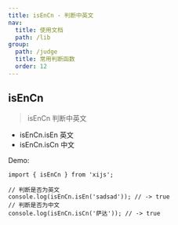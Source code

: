 ```yaml
---
title: isEnCn - 判断中英文
nav:
  title: 使用文档
  path: /lib
group:
  path: /judge
  title: 常用判断函数
  order: 12
---
```


## isEnCn

> isEnCn 判断中英文

- isEnCn.isEn 英文
- isEnCn.isCn 中文

Demo:

```tsx | pure
import { isEnCn } from 'xijs';

// 判断是否为英文
console.log(isEnCn.isEn('sadsad')); // -> true
// 判断是否为中文
console.log(isEnCn.isCn('萨达')); // -> true
```

